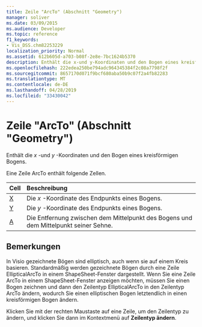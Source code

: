 ```yaml
---
title: Zeile "ArcTo" (Abschnitt "Geometry")
manager: soliver
ms.date: 03/09/2015
ms.audience: Developer
ms.topic: reference
f1_keywords:
- Vis_DSS.chm82253229
localization_priority: Normal
ms.assetid: 612b605d-a703-b08f-2e8e-7bc1624b5370
description: Enthält die x-und y-Koordinaten und den Bogen eines kreisförmigen Bogens.
ms.openlocfilehash: 222edea250be794adc964345384f2c08a7798f2f
ms.sourcegitcommit: 8657170d071f9bcf680aba50b9c07f2a4fb82283
ms.translationtype: MT
ms.contentlocale: de-DE
ms.lasthandoff: 04/28/2019
ms.locfileid: "33430042"
---
```

# <a name="arcto-row-geometry-section"></a>Zeile "ArcTo" (Abschnitt "Geometry")

Enthält die *x* -und *y* -Koordinaten und den Bogen eines kreisförmigen Bogens. 
  
Eine Zeile ArcTo enthält folgende Zellen.
  
|**Cell**|**Beschreibung**|
|:-----|:-----|
|[X](x-cell-geometry-section.md) <br/> |Die *x* -Koordinate des Endpunkts eines Bogens.  <br/> |
|[Y](y-cell-geometry-section.md) <br/> |Die *y* -Koordinate des Endpunkts eines Bogens.  <br/> |
|[A](a-cell-geometry-section.md) <br/> |Die Entfernung zwischen dem Mittelpunkt des Bogens und dem Mittelpunkt seiner Sehne.  <br/> |
   
## <a name="remarks"></a>Bemerkungen

In Visio gezeichnete Bögen sind elliptisch, auch wenn sie auf einem Kreis basieren. Standardmäßig werden gezeichnete Bögen durch eine Zeile EllipticalArcTo in einem ShapeSheet-Fenster dargestellt. Wenn Sie eine Zeile ArcTo in einem ShapeSheet-Fenster anzeigen möchten, müssen Sie einen Bogen zeichnen und dann den Zeilentyp EllipticalArcTo in den Zeilentyp ArcTo ändern, wodurch Sie einen elliptischen Bogen letztendlich in einen kreisförmigen Bogen ändern.
  
Klicken Sie mit der rechten Maustaste auf eine Zeile, um den Zeilentyp zu ändern, und klicken Sie dann im Kontextmenü auf **Zeilentyp ändern**. 
  


